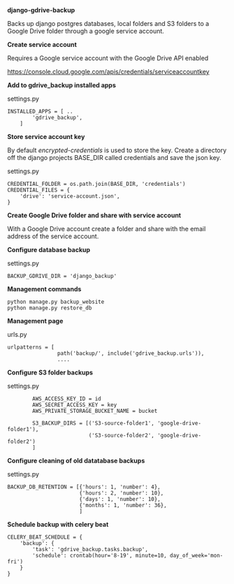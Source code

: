 
**django-gdrive-backup** 

Backs up django postgres databases, local folders and S3 folders to a Google Drive folder through a google service account.

**Create service account**

Requires a Google service account with the Google Drive API enabled

https://console.cloud.google.com/apis/credentials/serviceaccountkey

**Add to gdrive_backup installed apps**

settings.py

    INSTALLED_APPS = [ ..
            'gdrive_backup',
        ]

**Store service account key**

By default *encrypted-credentials* is used to store the key. Create a directory off the django projects BASE_DIR called credentials and save the json key. 

settings.py

    CREDENTIAL_FOLDER = os.path.join(BASE_DIR, 'credentials')
    CREDENTIAL_FILES = {
        'drive': 'service-account.json',
    }
  

**Create Google Drive folder and share with service account**

With a Google Drive account create a folder and share with the email address of the service account.


**Configure database backup**

settings.py

    BACKUP_GDRIVE_DIR = 'django_backup'


**Management commands**

    python manage.py backup_website
    python manage.py restore_db

**Management page**

urls.py

    urlpatterns = [
                    path('backup/', include('gdrive_backup.urls')),
                    ....

**Configure S3 folder backups**

settings.py

            AWS_ACCESS_KEY_ID = id
            AWS_SECRET_ACCESS_KEY = key
            AWS_PRIVATE_STORAGE_BUCKET_NAME = bucket
            
            S3_BACKUP_DIRS = [('S3-source-folder1', 'google-drive-folder1'),
                              ('S3-source-folder2', 'google-drive-folder2')
            ]
            
**Configure cleaning of old datatabase backups**

settings.py

    BACKUP_DB_RETENTION = [{'hours': 1, 'number': 4}, 
                           {'hours': 2, 'number': 10},
                           {'days': 1, 'number': 10},
                           {'months': 1, 'number': 36},
                           ]

             
**Schedule backup with celery beat**

    CELERY_BEAT_SCHEDULE = {
        'backup': {
            'task': 'gdrive_backup.tasks.backup',
            'schedule': crontab(hour='8-19', minute=10, day_of_week='mon-fri')
        }
    }
            